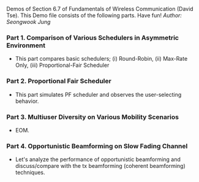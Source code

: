 Demos of Section 6.7 of Fundamentals of Wireless Communication (David Tse).
This Demo file consists of the following parts. Have fun!
*Author: Seongwook Jung*

### Part 1. Comparison of Various Schedulers in Asymmetric Environment
- This part compares basic schedulers; (i) Round-Robin, (ii) Max-Rate Only, (iii) Proportional-Fair Scheduler

### Part 2. Proportional Fair Scheduler
- This part simulates PF scheduler and observes the user-selecting behavior.

### Part 3. Multiuser Diversity on Various Mobility Scenarios
- EOM.

### Part 4. Opportunistic Beamforming on Slow Fading Channel
- Let's analyze the performance of opportunistic beamforming and discuss/compare with the tx beamforming (coherent beamforming) techniques. 

